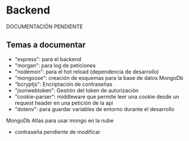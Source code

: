 # Backend

DOCUMENTACIÓN PENDIENTE

## Temas a documentar

- "express": para el backend
- "morgan": para log de peticiones
- "nodemon": para el hot reload (dependencia de desarrollo)
- "mongoose": creación de esquemas para la base de datos MongoDb
- "bcryptjs": Encriptación de contraseñas
- "jsonwebtoken": Gestión del token de autorización
- "cookie-parser": middleware que permite leer una cookie desde un request header en una petición de la api
- "dotenv": para guardar variables de entorno durante el desarrollo

MongoDb Atlas para usar mongo en la nube
- contraseña pendiente de modificar
